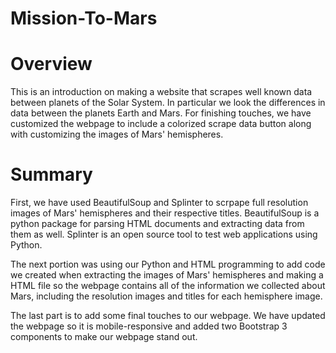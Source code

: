 # Mission-To-Mars

# Overview
This is an introduction on making a website that scrapes well known data between planets of the Solar System. In particular we look the differences in data between the planets Earth and Mars. For finishing touches, we have customized the webpage to include a colorized scrape data button along with customizing the images of Mars' hemispheres. 

# Summary 
First, we have used BeautifulSoup and Splinter to scrpape full resolution images of Mars' hemispheres and their respective titles. BeautifulSoup is a python package for parsing HTML documents and extracting data from them as well. Splinter is an open source tool to test web applications using Python. 

The next portion was using our Python and HTML programming to add code we created when extracting the images of Mars' hemispheres and making a HTML file so the webpage contains all of the information we collected about Mars, including the resolution images and titles for each hemisphere image. 

The last part is to add some final touches to our webpage. We have updated the webpage so it is mobile-responsive and added two Bootstrap 3 components to make our webpage stand out. 
